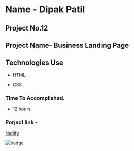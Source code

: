 # Name - Dipak Patil

## Project No.12

## Project Name- Business Landing Page

## Technologies Use

- HTML

- CSS

### Time To Accomplished.

- 12 hours

### Porject link -

[Netlify]()

![badge](https://img.shields.io/badge/Live--class-Project--12-green)
